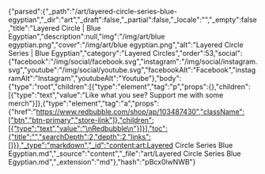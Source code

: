 {"parsed":{"_path":"/art/layered-circle-series-blue-egyptian","_dir":"art","_draft":false,"_partial":false,"_locale":"","_empty":false,"title":"Layered Circle | Blue Egyptian","description":null,"img":"/img/art/blue egyptian.png","cover":"/img/art/blue egyptian.png","alt":"Layered Circle Series | Blue Egyptian","category":"Layered Circles","order":53,"social":{"facebook":"/img/social/facebook.svg","instagram":"/img/social/instagram.svg","youtube":"/img/social/youtube.svg","facebookAlt":"Facebook","instagramAlt":"Instagram","youtubeAlt":"Youtube"},"body":{"type":"root","children":[{"type":"element","tag":"p","props":{},"children":[{"type":"text","value":"Like what you see? Support me with some merch"}]},{"type":"element","tag":"a","props":{"href":"https://www.redbubble.com/shop/ap/103487430","className":["btn","btn-primary","store-link"]},"children":[{"type":"text","value":"\nRedbubble\n"}]}],"toc":{"title":"","searchDepth":2,"depth":2,"links":[]}},"_type":"markdown","_id":"content:art:Layered Circle Series  Blue Egyptian.md","_source":"content","_file":"art/Layered Circle Series  Blue Egyptian.md","_extension":"md"},"hash":"pBcx0lwNWB"}